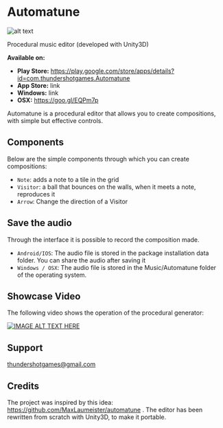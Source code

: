 # Automatune

![alt text](https://i.imgur.com/6LOsstr.png)

Procedural music editor (developed with Unity3D)

**Available on:**
- **Play Store:**
https://play.google.com/store/apps/details?id=com.thundershotgames.Automatune
- **App Store:**
link
- **Windows:**
link
- **OSX:**
https://goo.gl/EQPm7p

Automatune is a procedural editor that allows you to create compositions, with simple but effective controls.

## Components
Below are the simple components through which you can create compositions:

- `Note`: adds a note to a tile in the grid
- `Visitor`: a ball that bounces on the walls, when it meets a note, reproduces it
- `Arrow`: Change the direction of a Visitor

## Save the audio
Through the interface it is possible to record the composition made.

- `Android/IOS`: The audio file is stored in the package installation data folder. You can share the audio after saving it
- `Windows / OSX`: The audio file is stored in the Music/Automatune folder of the operating system.

## Showcase Video
The following video shows the operation of the procedural generator:

[![IMAGE ALT TEXT HERE](https://img.youtube.com/vi/BRNRRNlnFYA/0.jpg)](https://www.youtube.com/watch?v=BRNRRNlnFYA)

## Support
 thundershotgames@gmail.com

## Credits

The project was inspired by this idea: https://github.com/MaxLaumeister/automatune .
The editor has been rewritten from scratch with Unity3D, to make it portable.
